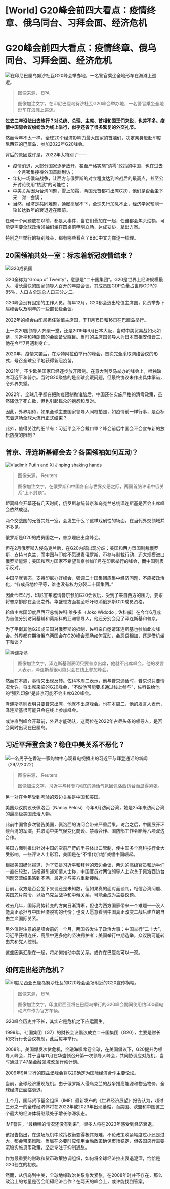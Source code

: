 # [World] G20峰会前四大看点：疫情终章、俄乌同台、习拜会面、经济危机

#  G20峰会前四大看点：疫情终章、俄乌同台、习拜会面、经济危机


![在印尼巴厘岛努沙杜瓦G20峰会举办地，一名警官乘坐全地形车在海滩上巡逻。](_127576595_g20_logo.jpg)

> 图像来源，  EPA
>
> 图像加注文字，在印尼巴厘岛努沙杜瓦G20峰会举办地，一名警官乘坐全地形车在海滩上巡逻。

**过去三年没法出去旅行？对总统、总理、主席、首相和国王们来说，也差不多。疫情中国际会议纷纷改为线上举行，似乎还省了很多繁复的外交礼节。**

然而今年不太一样，全球20个经济影响力最大国家的首脑们，决定亲身赶赴印度尼西亚的巴厘岛，参加2022年G20峰会。

背后的原因或许是，2022年太特别了——

  * 疫情消退，大部分国家逐步放开，甚至严格实施“清零”政策的中国，也在过去一个月密集接待外国首脑到访； 
  * 年初一场俄乌战争，让西方与俄罗斯的对立程度达到冷战后的最高点，甚至公开讨论使用“核武”的可能性； 
  * 中美关系因为台湾问题，雪上加霜，两国元首都将出席G20，他们是否会坐下来一对一会谈； 
  * 当然，经济是共同难题，通胀高居不下，全球央行加息不止，经济学家预测一轮长达数年的衰退近在眼前。 

任何一个问题放在以前，都是大事件，当它们叠加在一起，任谁都会焦头烂额，可能更需要全球政治领袖们坐在圆桌前申明立场、达成妥协，拿出方案。

特别之年举行的特别峰会，都有哪些看点？BBC中文为你逐一梳理。

##  20国领袖共处一室：标志着新冠疫情结束？

![G20成员国](_107574323_g20_members_640_chinese-nc.png)

G20全称为“Group of Twenty”，意思是“二十国集团”。G20是世界上经济规模最大、增长最快的国家领导人召开的年度会议，其成员国GDP总量占世界GDP的85%，人口占全球总人口三分之二。

G20峰会没有固定的工作人员。每年12月，G20都会选出轮值主席国，负责举办下届峰会以及明年的一些部长级会议。

2022年的峰会由印尼担任轮值主席国，于11月15日和16日在巴厘岛举行。

上一次20国领导人齐聚一堂，还是2019年6月日本大阪，当时中美贸易战如火如荼，习近平和特朗普的会面备受瞩目。当时的主席国领导人为日本首相安倍晋三，他在今年7月遇刺身亡。

2020年，疫情来袭后，在沙特阿拉伯举行的峰会，首次完全采取网络会议的形式，号召全球公平地获得新冠疫苗。

2021年，不少欧美国家已经逐步放开限制。在意大利罗马举办的峰会上，唯独缺席习近平和普京。当时G20聚焦的是全球变暖问题，但最终协议未作出具体承诺，令外界失望。

2022年，全球几乎都在把防疫限制抛诸脑后，中国还在实施严格的清零政策，虽然降低了死亡数，但也引起民众的抱怨和反对。

因此，外界期待，如果全球主要国家领导人同框拍照，如疫情前一样行事，是否标志着这场全球大流行正式结束？

此外，值得关注的细节有：习近平会不会戴口罩？峰会前后中国会不会宣布新的放松防疫的限制？

##  普京、泽连斯基都会去？各国领袖如何互动？

![Vladimir Putin and Xi Jinping shaking hands](_126376260_b9eb18973e0a242faef8c221b28c8913dc8b661c.jpg)

> 图像来源，  Reuters
>
> 图像加注文字，在俄罗斯和中国各自与世界交恶之际，两国首脑许诺中俄关系“上不封顶”。

距离峰会开幕还有几天时间，俄罗斯总统普京和乌克兰总统泽连斯基是否会出席峰会依然成谜。

两个交战国的元首共处一室，会发生什么？这样戏剧性的场面，在当代外交领域并不多见。

俄罗斯是G20的成员国之一，普京理应出席峰会。

但在2月俄罗斯入侵乌克兰后，在G20内部出现分歧：美国和西方盟国制裁俄罗斯，支持乌克兰，而中国与印度不愿谴责俄罗斯，不参与制裁行动，还大规模进口俄罗斯能源；美国和西方国家不希望普京参加11月在印尼举行的峰会，而中国则表示反对。

中国早就表态，支持印尼办好峰会，强调二十国集团应集中经济问题，不应被政治化，“各成员地位平等，谁也没有权力分裂二十国集团。”

因此今年4月，印尼宣布邀请普京参加G20会议后，受到了来自西方的压力，要求将普京排除在会议之外，华盛顿方面甚至呼吁取消俄罗斯G20成员资格。

轮值主席国印度尼西亚总统佐科·维多多（Joko Widodo；佐科威）在今年6月成为首位分别访问基辅和莫斯科的亚洲领导人，他还分别会见了泽连斯基和普京。

为了平衡其他G20成员国对俄罗斯的抵制，佐科亲自邀请泽连斯基也参加此次峰会。外界都在期待俄乌两国会在G20峰会现场如何互动，会恶语相加，还是借机坐下和谈？

![泽连斯基](_127576596_p0d5jc3r.jpg)

> 图像加注文字，泽连斯基则表明只要普京出席，他就不出席峰会。他的发言人表示，泽连斯基很可能只会在线上参加峰会。

然而在本周，事情又出现反转。佐科本周二表示，他与普京通话时，普京说只要情况允许，将出席来临的G20峰会，“不然他可能要求通过线上参与”，佐科说给他的“强烈印象”是普京可能不会出席G20峰会。

泽连斯基则表明只要普京出席，他就不出席峰会。也在本周二，他的发言人表示，泽连斯基很可能只会在线上参加峰会。

或许直到峰会开幕前，外界才能确认，这两位在2022年占尽头条的领导人，是否会同时出现在巴厘岛。

##  习近平拜登会谈？稳住中美关系不恶化？

![一名男子在香港一家购物中心观看电视播出的习近平与拜登通话的新闻（29/7/2022）](_126390406_061306.2022-07-29t061214z_1450691330_rc2hlv9js55u_rtrmadp_3_usa-china-biden-xi.jpg)

> 图像来源，  Reuters
>
> 图像加注文字，习近平与拜登7月底的通话气氛因佩洛西访台而显得紧张。

另一对在今年受到考验的双边关系是中国和美国。

美国众议院议长佩洛西（Nancy Pelosi）今年8月访问台湾，她是25年来访问台湾的最高级美国政治人物。

此前中国曾多次警告美国，佩洛西的访问会带来严重后果。访台之后，中国展开环绕台湾的军演，并取消中美气候变化商谈、禁毒合作、国防部工作会晤等八项双边合作。

美国方面则推出针对中国的空前严苛的半导体出口管制，使中国多个高科技行业大受影响。一些评论人士形容，美国是在“不惜代价地”减缓中国崛起。

根据美国媒体报道，为了安排习近平和拜登的双边会谈，两边的高级官员和助手们一直在较劲，该报道引述知情人士称，中国官员对两位领导人上次关于佩洛西访台问题交流结果感到不满，最近才与美方重新接触。

目前，双方是否会坐下来谈还是未知数，但如果真的面对面谈判，相信台湾问题、美国芯片禁令，以及乌克兰战争和中俄关系，可能会成为主要议题。

过去几年，国际局势转变的方向日渐清晰，但也为西方国家带来一个难题——没人能真正承担与中国经济脱钩的代价；也没人愿意看到中国真正改变二战后建立的自由主义国际关系。

另外值得注意的是峰会前的一个月，两国各发生了政治大事：中国举行“二十大”，习近平获得连任，高层中更多他的坚决拥护者；美国举行中期选举，众议院可能转由共和党人控制。

这些因素汇聚在一起，将如何推动中美关系，或许在巴厘岛可以一观。

##  如何走出经济危机？

![印度尼西亚巴厘岛努沙杜瓦的G20峰会会场附近的G20宣传横幅。](_127576233_g20.jpg)

> 图像来源，  EPA
>
> 图像加注文字，印度尼西亚将在巴厘岛举行的G20峰会期间使用约500辆电动汽车作为官方车辆。

G20峰会历史并不长，其实它是危机之下应运而生。

1999年，七国集团（G7）的财长会议倡议成立二十国集团（G20），主要是财长和央行行长会议机制，此后每年举行。

2008年，美国爆发次贷危机，金融海啸席卷全球，在美国倡议下，G20提升为领导人峰会，并于当年11月在华盛顿召开第一次领导人峰会，共同协调应对危机，当时通过了47条金融领域改革行动计划。

2009年9月举行的匹兹堡峰会将G20确定为国际经济合作主要论坛。

当前，全球经济重现危机。由于俄罗斯入侵乌克兰的战争推高能源和物品物价，全球经济正面临衰退。

上个月，国际货币基金组织（IMF）最新发布的《世界经济展望》报告认为，超过三分之一的全球经济体将在2022年或2023年出现萎缩，而美国、欧盟和中国这三个最大的经济体将继续处于增长停滞状态。

IMF警告，“最糟糕的情况还没有到来”，很多人将在2023年感受到经济衰退。

该报告指出，在这场危机中政策权衡变得极其艰难，不论政策收紧幅度过小还是过大，都会带来风险。当局在必要时应使用金融政策确保市场稳定，但各国央行需要沉稳实施货币政策，坚定专注于抑制通胀。

作为最重要的财政和货币政策协调组织，如何将全球经济拉出衰退泥潭，恰恰是G20创立的初衷。

然而，从俄乌到中美，全球地缘政治关系愈发紧张，在2008年时并不存在，那么政治上的考量是否会阻碍经济合作？在两天的峰会上，或许能找到答案。


